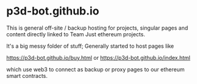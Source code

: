 # p3d-bot.github.io

This is general off-site / backup hosting for projects, singular pages and content directly linked to Team Just ethereum projects.

It's a big messy folder of stuff; Generally started to host pages like

https://p3d-bot.github.io/buy.html
or
https://p3d-bot.github.io/index.html

which use web3 to connect as backup or proxy pages to our ethereum smart contracts.